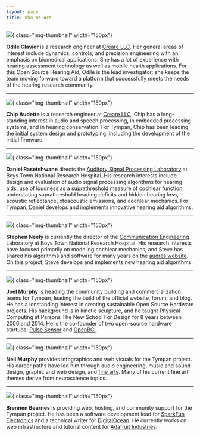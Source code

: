 ```yaml
---
layout: page
title: Who We Are
---
```


![](/img/people/odile_clavier.jpg){:class="img-thumbnail" width="150px"}

**Odile Clavier** is a research engineer at [Creare LLC](http://www.creare.com/).  Her general areas of
interest include dynamics, controls, and precision engineering with an emphasis
on biomedical applications.  She has a lot of experience with hearing
assessment technology as well as mobile health applications.  For this Open
Source Hearing Aid, Odile is the lead investigator: she keeps the team moving
forward toward a platform that successfully meets the needs of the hearing
research community.

----

![](/img/people/chip_audette.jpg){:class="img-thumbnail" width="150px"}

**Chip Audette** is a research engineer at [Creare LLC](http://www.creare.com/).  Chip has a
long-standing interest in audio and speech processing, in embedded processing
systems, and in hearing conservation.  For Tympan, Chip has been leading the
initial system design and prototyping, including the development of the initial
firmware.

----

![](/img/people/daniel_rasetshwane.jpg){:class="img-thumbnail" width="150px"}

**Daniel Rasetshwane** directs the [Auditory Signal Processing Laboratory](https://www.boystownhospital.org/research/HearingResearch/Pages/Auditory-Signal-Processing-Laboratory.aspx) at
Boys Town National Research Hospital. His research interests include design and
evaluation of audio signal processing algorithms for hearing aids, use of
loudness as a suprathreshold measure of cochlear function, understating
suprathreshold heading deficits and hidden hearing loss, acoustic reflectance,
otoacoustic emissions, and cochlear mechanics. For Tympan, Daniel develops and
implements innovative hearing aid algorithms.

----

![](/img/people/stephen_neely.jpg){:class="img-thumbnail" width="150px"}

**Stephen Neely** is currently the director of the [Communication Engineering](https://www.boystownhospital.org/research/HearingResearch/Pages/CommunicationEngineering.aspx)
Laboratory at Boys Town National Research Hospital. His research interests have
focused primarily on modeling cochlear mechanics, and Steve has shared his
algorithms and software for many years on the [audres
website](http://audres.org/). On this project, Steve develops and implements
new hearing aid algorithms.

----

![](/img/people/joel_murphy.jpg){:class="img-thumbnail" width="150px"}

**Joel Murphy** is heading the community building and commercialization teams for Tympan, leading the build of the official website, forum, and blog.  He has a lonstanding interest in creating sustainable Open Source Hardware projects. His background is in kinetic sculpture, and he taught Physical Computing at Parsons The New School For Design for 8 years between 2006 and 2014. He is the co-founder of two open-source hardware startups: [Pulse Sensor](http://www.pulsesensor.com) and [OpenBCI](http://openbci.com).

----

![](/img/people/neil_murphy.jpg){:class="img-thumbnail" width="150px"}

**Neil Murphy** provides infographics and web visuals for the Tympan project. His career paths have led him through audio engineering, music and sound design, graphic and web design, and [fine arts](www.neilmurphystudio.com). Many of his current fine art themes derive from neuroscience topics.

----

![](/img/people/brennen_bearnes.jpg){:class="img-thumbnail" width="150px"}

**Brennen Bearnes** is providing web, hosting, and community support for the Tympan project.  He has been a software development lead for [SparkFun Electronics](https://www.sparkfun.com) and a technical writer for [DigitalOcean](https://www.digitalocean.com).  He currently works on web infrastructure and tutorial content for [Adafruit Industries](https://www.adafruit.com).